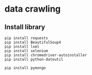 # data crawling

## Install library
```
pip install requests
pip install BeautifulSoup4
pip install lxml
pip install selenium
pip install chromedriver-autoinstaller
pip install python-dateutil

pip install pymongo
```

